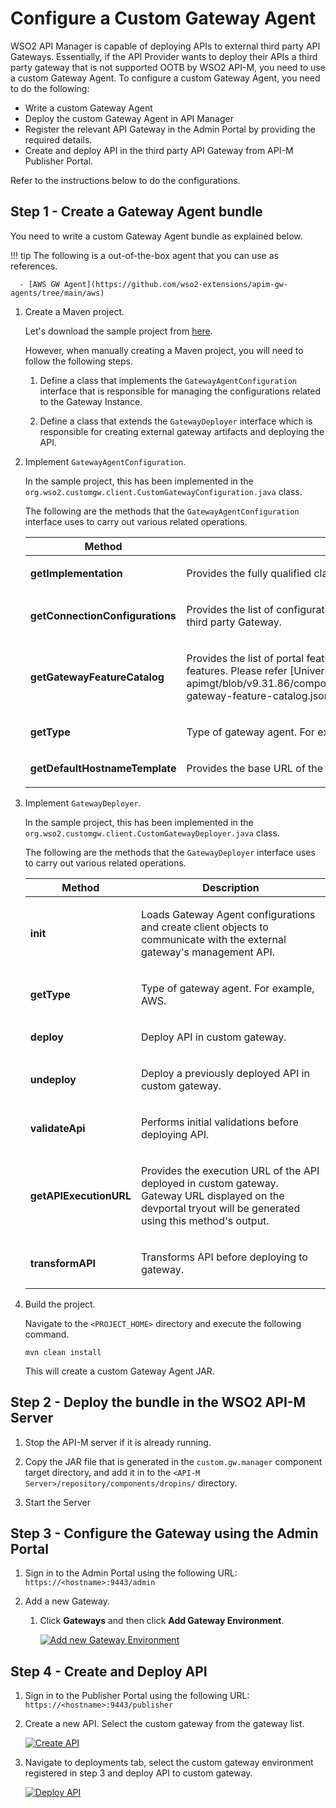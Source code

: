 # Configure a Custom Gateway Agent

WSO2 API Manager is capable of deploying APIs to external third party API Gateways. Essentially, if the API Provider wants to deploy their APIs a third party gateway that is not supported OOTB by WSO2 API-M, you need to use a custom Gateway Agent. To configure a custom Gateway Agent, you need to do the following:

- Write a custom Gateway Agent
- Deploy the custom Gateway Agent in API Manager
- Register the relevant API Gateway in the Admin Portal by providing the required details.
- Create and deploy API in the third party API Gateway from API-M Publisher Portal.

Refer to the instructions below to do the configurations.

## Step 1 - Create a Gateway Agent bundle

You need to write a custom Gateway Agent bundle as explained below.

!!! tip
    The following is a out-of-the-box agent that you can use as references.

      - [AWS GW Agent](https://github.com/wso2-extensions/apim-gw-agents/tree/main/aws)

1. Create a Maven project.

    Let's download the sample project from [here]({{base_path}}/assets/attachments/deploy-and-publish/custom.gw.client.zip).

    However, when manually creating a Maven project, you will need to follow the following steps.

    1. Define a class that implements the `GatewayAgentConfiguration` interface that is responsible for managing the configurations related to the Gateway Instance.

    2. Define a class that extends the `GatewayDeployer` interface which is responsible for creating external gateway artifacts and deploying the API.

2. Implement `GatewayAgentConfiguration`.

    In the sample project, this has been implemented in the `org.wso2.customgw.client.CustomGatewayConfiguration.java` class.

    The following are the methods that the `GatewayAgentConfiguration` interface uses to carry out various related operations.

    <table>
    <colgroup>
    <col width="30%" />
    <col width="70%" />
    </colgroup>
    <thead>
    <tr class="header">
    <th><b>Method</b></th>
    <th><b>Description</b></th>
    </tr>
    </thead>
    <tbody>
    <tr class="odd">
    <td><strong>getImplementation</strong></td>
    <td><p>Provides the fully qualified class name of the implementation that corresponds to the `GatewayDeployer` interface.</p></td>
    </tr>
    <tr class="even">
    <td><strong>getConnectionConfigurations</strong></td>
    <td><p>Provides the list of configurations that need to appear in the Admin Portal in order to connect with the Management API of the third party Gateway.</p></td>
    </tr>
    <tr class="odd">
    <td><strong>getGatewayFeatureCatalog</strong></td>
    <td><p>Provides the list of portal features supported by the third party gateway. Portal UIs will be rendered based on the availability of features. Please refer [Universal Gateway Feature Catalog](https://github.com/wso2/carbon-apimgt/blob/v9.31.86/components/apimgt/org.wso2.carbon.apimgt.impl/src/main/resources/gatewayFeatureCatalog/synapse-gateway-feature-catalog.json) to see how to do this configuration.
    </p></td>
    </tr>
    <tr class="even">
    <td><strong>getType</strong></td>
    <td><p>Type of gateway agent. For example, AWS.</p></td>
    </tr>
    <tr class="odd">
    <td><strong>getDefaultHostnameTemplate</strong></td>
    <td><p>Provides the base URL of the Gateway instance</p></td>
    </tr>
    </tbody>
    </table>  

3. Implement `GatewayDeployer`.

    In the sample project, this has been implemented in the `org.wso2.customgw.client.CustomGatewayDeployer.java` class.

    The following are the methods that the `GatewayDeployer` interface uses to carry out various related operations.
    
    <table>
    <colgroup>
    <col width="30%" />
    <col width="70%" />
    </colgroup>
    <thead>
    <tr class="header">
    <th><b>Method</b></th>
    <th><b>Description</b></th>
    </tr>
    </thead>
    <tbody>
    <tr class="odd">
    <td><strong>init</strong></td>
    <td><p>Loads Gateway Agent configurations and create client objects to communicate with the external gateway's management API.</p></td>
    </tr>
    <tr class="even">
    <td><strong>getType</strong></td>
    <td><p>Type of gateway agent. For example, AWS.</p></td>
    </tr>
    <tr class="odd">
    <td><strong>deploy</strong></td>
    <td><p>Deploy API in custom gateway.</p></td>
    </tr>
    <tr class="even">
    <td><strong>undeploy</strong></td>
    <td><p>Deploy a previously deployed API in custom gateway.
    </p></td>
    </tr>
    <tr class="odd">
    <td><strong>validateApi</strong></td>
    <td><p>Performs initial validations before deploying API.</p></td>
    </tr>
    <tr class="even">
    <td><strong>getAPIExecutionURL</strong></td>
    <td><p>Provides the execution URL of the API deployed in custom gateway. Gateway URL displayed on the devportal tryout will be generated using this method's output.</p></td>
    </tr>
    <tr class="odd">
    <td><strong>transformAPI</strong></td>
    <td><p>Transforms API before deploying to gateway.</p></td>
    </tr>
    </tbody>
    </table>

4. Build the project.

    Navigate to the `<PROJECT_HOME>` directory and execute the following command.

    `mvn clean install`

    This will create a custom Gateway Agent JAR.

## Step 2 - Deploy the bundle in the WSO2 API-M Server

1. Stop the API-M server if it is already running.

2. Copy the JAR file that is generated in the `custom.gw.manager` component target directory, and add it in to the `<API-M Server>/repository/components/dropins/` directory.

3. Start the Server

## Step 3 - Configure the Gateway using the Admin Portal

1. Sign in to the Admin Portal using the following URL: `https://<hostname>:9443/admin`

2. Add a new Gateway.

    1. Click **Gateways** and then click **Add Gateway Environment**.

        [![Add new Gateway Environment]({{base_path}}/assets/img/deploy/add-custom-gateway-environment.png)]({{base_path}}/assets/img/deploy/add-custom-gateway-environment.png)

## Step 4 - Create and Deploy API

1. Sign in to the Publisher Portal using the following URL: `https://<hostname>:9443/publisher`

2. Create a new API. Select the custom gateway from the gateway list.

   [![Create API]({{base_path}}/assets/img/deploy/create-custom-gateway-api.png)]({{base_path}}/assets/img/deploy/create-custom-gateway-api.png)

3. Navigate to deployments tab, select the custom gateway environment registered in step 3 and deploy API to custom gateway.

   [![Deploy API]({{base_path}}/assets/img/deploy/deploy-custom-gateway-api.png)]({{base_path}}/assets/img/deploy/deploy-custom-gateway-api.png)